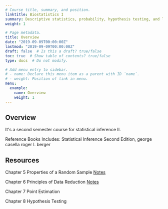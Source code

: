 ```yaml
---
# Course title, summary, and position.
linktitle: Biostatistics I
summary: Descriptive statistics, probability, hypothesis testing, and linear model
weight: 1

# Page metadata.
title: Overview
date: "2019-09-09T00:00:00Z"
lastmod: "2019-09-09T00:00:00Z"
draft: false  # Is this a draft? true/false
toc: true  # Show table of contents? true/false
type: docs  # Do not modify.

# Add menu entry to sidebar.
# - name: Declare this menu item as a parent with ID `name`.
# - weight: Position of link in menu.
menu:
  example:
    name: Overview
    weight: 1
---
```


## Overview


It's a second semester course for statistical inference II.

Reference Books Includes: Statistical Inference Second Edition, george casella roger l. berger

## Resources

Chapter 5 Properties of a Random Sample [Notes](./chapter5.pdf)

Chapter 6 Principles of Data Reduction [Notes](./chapter6.pdf)

Chapter 7 Point Estimation

Chapter 8 Hypothesis Testing
